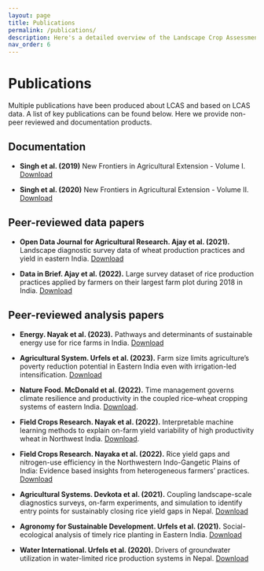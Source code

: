 ```yaml
---
layout: page
title: Publications
permalink: /publications/
description: Here's a detailed overview of the Landscape Crop Assessment Survey (LCAS), it's modules and how it helps to collect big data that support sustainability transitions in agriculture. 
nav_order: 6
---
```


# Publications

Multiple publications have been produced about LCAS and based on LCAS data. A list of key publications can be found below. Here we provide non-peer reviewed and documentation products.

## Documentation

- **Singh et al. (2019)** New Frontiers in Agricultural Extension - Volume I. [Download](pubs/Singh2019.pdf)
  
- **Singh et al. (2020)** New Frontiers in Agricultural Extension - Volume II. [Download](pubs/singh2020.pdf)


## Peer-reviewed data papers

- **Open Data Journal for Agricultural Research. Ajay et al. (2021).** Landscape diagnostic survey data of wheat production practices and yield in eastern India. [Download](pubs/ajay2021.pdf)
  
- **Data in Brief. Ajay et al. (2022).** Large survey dataset of rice production practices applied by farmers on their largest farm plot during 2018 in India. [Download](pubs/ajay2022.pdf)


## Peer-reviewed analysis papers

- **Energy. Nayak et al. (2023).** Pathways and determinants of sustainable energy use for rice farms in India. [Download](pubs/nayak2023.pdf)

- **Agricultural System. Urfels et al. (2023).** Farm size limits agriculture’s poverty reduction potential in Eastern India even with irrigation-led intensification.  [Download](pubs/urfels2023.pdf)

- **Nature Food. McDonald et al. (2022).** Time management governs climate resilience and productivity in the coupled rice–wheat cropping systems of eastern India. [Download](pub/mcdonald2022.pdf).

- **Field Crops Research. Nayak et al. (2022).** Interpretable machine learning methods to explain on-farm yield variability of high productivity wheat in Northwest India. [Download](pubs/nayak2022a.pdf). 

- **Field Crops Research. Nayaka et al. (2022).** Rice yield gaps and nitrogen-use efficiency in the Northwestern Indo-Gangetic Plains of India: Evidence based insights from heterogeneous farmers’ practices. [Download](pubs/nayak2022b.pdf)

- **Agricultural Systems. Devkota et al. (2021).** Coupling landscape-scale diagnostics surveys, on-farm experiments, and simulation to identify entry points for sustainably closing rice yield gaps in Nepal. [Download](pubs/devkota2021.pdf)

- **Agronomy for Sustainable Development. Urfels et al. (2021).** Social-ecological analysis of timely rice planting in Eastern India. [Download](pubs/urfels2021.pdf)

- **Water International. Urfels et al. (2020).** Drivers of groundwater utilization in water-limited rice production systems in Nepal. [Download](pubs/urfels2020.pdf)

